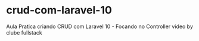 # crud-com-laravel-10
Aula Pratica criando CRUD com Laravel 10 - Focando no Controller video by clube fullstack
